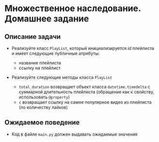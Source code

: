# Множественное наследование. Домашнее задание

## Описание задачи

- Реализуйте класс `PlayList`, который инициализируется _id_ плейлиста и имеет следующие публичные атрибуты:
  - название плейлиста
  - ссылку на плейлист

- Реализуйте следующие методы класса `PlayList` 
  - `total_duration` возвращает объект класса `datetime.timedelta` с суммарной длительность плейлиста (обращение как к свойству, использовать `@property`)
  - `c` возвращает ссылку на самое популярное видео из плейлиста (по количеству лайков)

## Ожидаемое поведение
- Код в файле `main.py` должен выдавать ожидаемые значения
